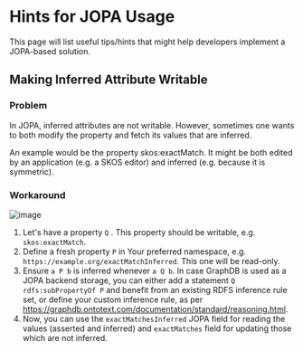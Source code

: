 # Hints for JOPA Usage
This page will list useful tips/hints that might help developers implement a JOPA-based solution.

## Making Inferred Attribute Writable 

### Problem
In JOPA, inferred attributes are not writable. However, sometimes one wants to both modify the property and fetch its values that are inferred.

An example would be the property skos:exactMatch. It might be both edited by an application (e.g. a SKOS editor) and inferred (e.g. because it is symmetric).

### Workaround
![image](https://user-images.githubusercontent.com/1140626/115024435-63310b00-9ec0-11eb-94cb-db4edda5b628.png)

1. Let's have a property `Q` . This property should be writable, e.g. `skos:exactMatch`.
2. Define a fresh property `P` in Your preferred namespace, e.g. `https://example.org/exactMatchInferred`. This one will be read-only.
3. Ensure `a P b` is inferred whenever `a Q b`. In case GraphDB is used as a JOPA backend storage, you can either add a statement `Q rdfs:subPropertyOf P` and benefit 
   from an existing RDFS inference rule set, or define your custom inference rule, as per https://graphdb.ontotext.com/documentation/standard/reasoning.html. 
4. Now, you can use the `exactMatchesInferred` JOPA field for reading the values (asserted and inferred) and `exactMatches` field for updating those which are not inferred.
